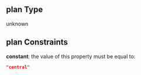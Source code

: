 ## plan Type

unknown

## plan Constraints

**constant**: the value of this property must be equal to:

```json
"central"
```
